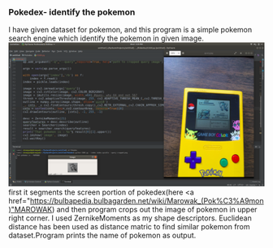 <h3> Pokedex- identify the pokemon</h3>

I have given dataset for pokemon, and this program is a simple pokemon search engine which identify the pokemon in given image.
<img src="output.png">
first it segments the screen portion of pokedex(here <a href="https://bulbapedia.bulbagarden.net/wiki/Marowak_(Pok%C3%A9mon)"MAROWAK</a>) and then program crops out the image of pokemon in upper right corner.
I used ZernikeMoments as my shape descriptors. Euclidean distance has been used as distance matric to find similar pokemon from dataset.Program prints the name of pokemon as output.
